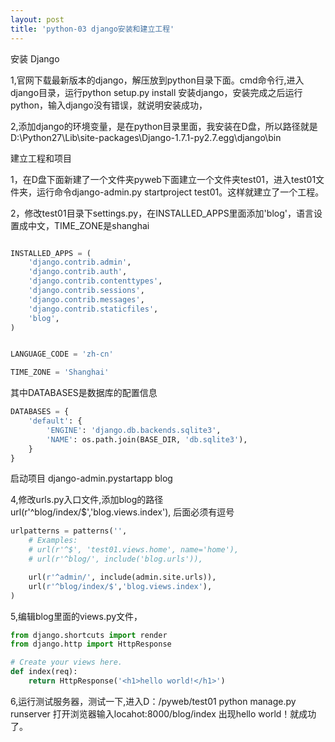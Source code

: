 ```yaml
---
layout: post
title: 'python-03 django安装和建立工程'
---
```


安装 Django

1,官网下载最新版本的django，解压放到python目录下面。cmd命令行,进入django目录，运行python setup.py install 安装django，安装完成之后运行python，输入django没有错误，就说明安装成功，

2,添加django的环境变量，是在python目录里面，我安装在D盘，所以路径就是D:\Python27\Lib\site-packages\Django-1.7.1-py2.7.egg\django\bin


建立工程和项目

1，在D盘下面新建了一个文件夹pyweb下面建立一个文件夹test01，进入test01文件夹，运行命令django-admin.py startproject test01。这样就建立了一个工程。

2，修改test01目录下settings.py，在INSTALLED_APPS里面添加'blog'，语言设置成中文，TIME_ZONE是shanghai

```python

INSTALLED_APPS = (
    'django.contrib.admin',
    'django.contrib.auth',
    'django.contrib.contenttypes',
    'django.contrib.sessions',
    'django.contrib.messages',
    'django.contrib.staticfiles',
	'blog',
)


LANGUAGE_CODE = 'zh-cn'

TIME_ZONE = 'Shanghai'

```

其中DATABASES是数据库的配置信息

```python
DATABASES = {
    'default': {
        'ENGINE': 'django.db.backends.sqlite3',
        'NAME': os.path.join(BASE_DIR, 'db.sqlite3'),
    }
}
```

启动项目 django-admin.pystartapp blog

4,修改urls.py入口文件,添加blog的路径 url(r'^blog/index/$','blog.views.index'),  后面必须有逗号

```python
urlpatterns = patterns('',
    # Examples:
    # url(r'^$', 'test01.views.home', name='home'),
    # url(r'^blog/', include('blog.urls')),

    url(r'^admin/', include(admin.site.urls)),
	url(r'^blog/index/$','blog.views.index'),
)
```

5,编辑blog里面的views.py文件，

```python
from django.shortcuts import render
from django.http import HttpResponse

# Create your views here.
def index(req):
	return HttpResponse('<h1>hello world!</h1>')
```

6,运行测试服务器，测试一下,进入D：/pyweb/test01 python manage.py runserver 打开浏览器输入locahot:8000/blog/index 出现hello world！就成功了。
